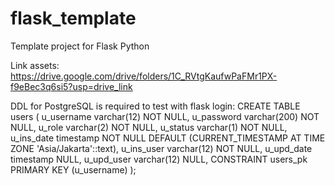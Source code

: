 # flask_template
Template project for Flask Python

Link assets: https://drive.google.com/drive/folders/1C_RVtgKaufwPaFMr1PX-f9eBec3q6si5?usp=drive_link

DDL for PostgreSQL is required to test with flask login:
CREATE TABLE users (
    u_username varchar(12) NOT NULL,
    u_password varchar(200) NOT NULL,
    u_role varchar(2) NOT NULL,
    u_status varchar(1) NOT NULL,
    u_ins_date timestamp NOT NULL DEFAULT (CURRENT_TIMESTAMP AT TIME ZONE 'Asia/Jakarta'::text),
    u_ins_user varchar(12) NOT NULL,
    u_upd_date timestamp NULL,
    u_upd_user varchar(12) NULL,
    CONSTRAINT users_pk PRIMARY KEY (u_username)
);
